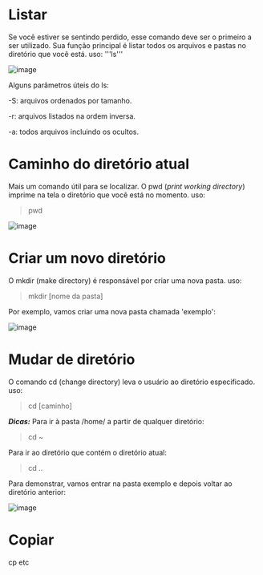 # Listar
Se você estiver se sentindo perdido, esse comando deve ser o primeiro a ser utilizado. Sua função principal é listar todos os arquivos e pastas no diretório que você está.
uso: 
'''ls'''

![image](https://user-images.githubusercontent.com/58569730/116619927-82478800-a917-11eb-824d-2c804245d402.png)

Alguns parâmetros úteis do ls:

-S: arquivos ordenados por tamanho.

-r: arquivos listados na ordem inversa.

-a: todos arquivos incluindo os ocultos.

# Caminho do diretório atual
Mais um comando útil para se localizar. O pwd (_print working directory_) imprime na tela o diretório que você está no momento.
uso:
>pwd

![image](https://user-images.githubusercontent.com/58569730/116620798-b5d6e200-a918-11eb-9083-e6f4a69b8791.png)

# Criar um novo diretório
O mkdir (make directory) é responsável por criar uma nova pasta.
uso:
>mkdir [nome da pasta]

Por exemplo, vamos criar uma nova pasta chamada 'exemplo':

![image](https://user-images.githubusercontent.com/58569730/116621484-98564800-a919-11eb-877f-79d9a56f8576.png)

# Mudar de diretório
O comando cd (change directory) leva o usuário ao diretório especificado.
uso:
>cd [caminho]

***Dicas:***
Para ir à pasta /home/ a partir de qualquer diretório:
> cd ~

Para ir ao diretório que contém o diretório atual:
> cd ..

Para demonstrar, vamos entrar na pasta exemplo e depois voltar ao diretório anterior:

![image](https://user-images.githubusercontent.com/58569730/116622115-8b862400-a91a-11eb-9a4b-1541c945ac33.png)

# Copiar
cp etc
